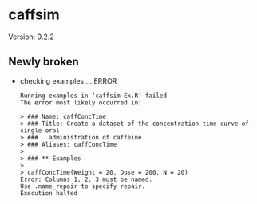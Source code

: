 # caffsim

Version: 0.2.2

## Newly broken

*   checking examples ... ERROR
    ```
    Running examples in ‘caffsim-Ex.R’ failed
    The error most likely occurred in:
    
    > ### Name: caffConcTime
    > ### Title: Create a dataset of the concentration-time curve of single oral
    > ###   administration of caffeine
    > ### Aliases: caffConcTime
    > 
    > ### ** Examples
    > 
    > caffConcTime(Weight = 20, Dose = 200, N = 20)
    Error: Columns 1, 2, 3 must be named.
    Use .name_repair to specify repair.
    Execution halted
    ```

